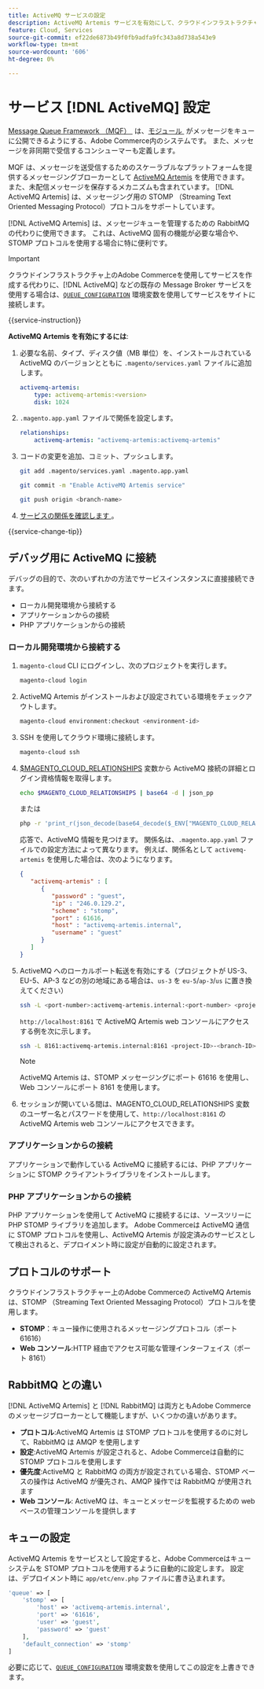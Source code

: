 ```yaml
---
title: ActiveMQ サービスの設定
description: ActiveMQ Artemis サービスを有効にして、クラウドインフラストラクチャー上のAdobe Commerceのメッセージキューを管理する方法について説明します。
feature: Cloud, Services
source-git-commit: ef22de6873b49f0fb9adfa9fc343a8d738a543e9
workflow-type: tm+mt
source-wordcount: '606'
ht-degree: 0%

---
```


# サービス [!DNL ActiveMQ] 設定

[Message Queue Framework （MQF） &#x200B;](https://experienceleague.adobe.com/docs/commerce-operations/configuration-guide/message-queues/message-queue-framework.html?lang=ja) は、[&#x200B; モジュール &#x200B;](https://experienceleague.adobe.com/ja/docs/commerce-operations/implementation-playbook/glossary#module) がメッセージをキューに公開できるようにする、Adobe Commerce内のシステムです。 また、メッセージを非同期で受信するコンシューマーも定義します。

MQF は、メッセージを送受信するためのスケーラブルなプラットフォームを提供するメッセージングブローカーとして [ActiveMQ Artemis](https://activemq.apache.org/components/artemis/) を使用できます。 また、未配信メッセージを保存するメカニズムも含まれています。 [!DNL ActiveMQ Artemis] は、メッセージング用の STOMP （Streaming Text Oriented Messaging Protocol）プロトコルをサポートしています。

[!DNL ActiveMQ Artemis] は、メッセージキューを管理するための RabbitMQ の代わりに使用できます。 これは、ActiveMQ 固有の機能が必要な場合や、STOMP プロトコルを使用する場合に特に便利です。

>[!IMPORTANT]
>
>クラウドインフラストラクチャ上のAdobe Commerceを使用してサービスを作成する代わりに、[!DNL ActiveMQ] などの既存の Message Broker サービスを使用する場合は、[`QUEUE_CONFIGURATION`](../environment/variables-deploy.md#queue_configuration) 環境変数を使用してサービスをサイトに接続します。

{{service-instruction}}

**ActiveMQ Artemis を有効にするには**:

1. 必要な名前、タイプ、ディスク値（MB 単位）を、インストールされている ActiveMQ のバージョンとともに `.magento/services.yaml` ファイルに追加します。

   ```yaml
   activemq-artemis:
       type: activemq-artemis:<version>
       disk: 1024
   ```

1. `.magento.app.yaml` ファイルで関係を設定します。

   ```yaml
   relationships:
       activemq-artemis: "activemq-artemis:activemq-artemis"
   ```

1. コードの変更を追加、コミット、プッシュします。

   ```bash
   git add .magento/services.yaml .magento.app.yaml
   ```

   ```bash
   git commit -m "Enable ActiveMQ Artemis service"
   ```

   ```bash
   git push origin <branch-name>
   ```

1. [&#x200B; サービスの関係を確認します &#x200B;](services-yaml.md#service-relationships)。

{{service-change-tip}}

## デバッグ用に ActiveMQ に接続

デバッグの目的で、次のいずれかの方法でサービスインスタンスに直接接続できます。

- ローカル開発環境から接続する
- アプリケーションからの接続
- PHP アプリケーションからの接続

### ローカル開発環境から接続する

1. `magento-cloud` CLI にログインし、次のプロジェクトを実行します。

   ```bash
   magento-cloud login
   ```

1. ActiveMQ Artemis がインストールおよび設定されている環境をチェックアウトします。

   ```bash
   magento-cloud environment:checkout <environment-id>
   ```

1. SSH を使用してクラウド環境に接続します。

   ```bash
   magento-cloud ssh
   ```

1. [$MAGENTO_CLOUD_RELATIONSHIPS](../application/properties.md#relationships) 変数から ActiveMQ 接続の詳細とログイン資格情報を取得します。

   ```bash
   echo $MAGENTO_CLOUD_RELATIONSHIPS | base64 -d | json_pp
   ```

   または

   ```bash
   php -r 'print_r(json_decode(base64_decode($_ENV["MAGENTO_CLOUD_RELATIONSHIPS"])));'
   ```

   応答で、ActiveMQ 情報を見つけます。 関係名は、`.magento.app.yaml` ファイルでの設定方法によって異なります。 例えば、関係名として `activemq-artemis` を使用した場合は、次のようになります。

   ```json
   {
      "activemq-artemis" : [
         {
            "password" : "guest",
            "ip" : "246.0.129.2",
            "scheme" : "stomp",
            "port" : 61616,
            "host" : "activemq-artemis.internal",
            "username" : "guest"
         }
      ]
   }
   ```

1. ActiveMQ へのローカルポート転送を有効にする（プロジェクトが US-3、EU-5、AP-3 などの別の地域にある場合は、``us-3`` を ``eu-5``/``ap-3``/``us`` に置き換えてください）

   ```bash
   ssh -L <port-number>:activemq-artemis.internal:<port-number> <project-ID>-<branch-ID>@ssh.us.magentosite.cloud
   ```

   `http://localhost:8161` で ActiveMQ Artemis web コンソールにアクセスする例を次に示します。

   ```bash
   ssh -L 8161:activemq-artemis.internal:8161 <project-ID>-<branch-ID>@ssh.us.magentosite.cloud
   ```

   >[!NOTE]
   >
   >ActiveMQ Artemis は、STOMP メッセージングにポート 61616 を使用し、Web コンソールにポート 8161 を使用します。

1. セッションが開いている間は、MAGENTO_CLOUD_RELATIONSHIPS 変数のユーザー名とパスワードを使用して、`http://localhost:8161` の ActiveMQ Artemis web コンソールにアクセスできます。

### アプリケーションからの接続

アプリケーションで動作している ActiveMQ に接続するには、PHP アプリケーションに STOMP クライアントライブラリをインストールします。

### PHP アプリケーションからの接続

PHP アプリケーションを使用して ActiveMQ に接続するには、ソースツリーに PHP STOMP ライブラリを追加します。 Adobe Commerceは ActiveMQ 通信に STOMP プロトコルを使用し、ActiveMQ Artemis が設定済みのサービスとして検出されると、デプロイメント時に設定が自動的に設定されます。

## プロトコルのサポート

クラウドインフラストラクチャー上のAdobe Commerceの ActiveMQ Artemis は、STOMP （Streaming Text Oriented Messaging Protocol）プロトコルを使用します。

- **STOMP**：キュー操作に使用されるメッセージングプロトコル（ポート 61616）
- **Web コンソール**:HTTP 経由でアクセス可能な管理インターフェイス（ポート 8161）

## RabbitMQ との違い

[!DNL ActiveMQ Artemis] と [!DNL RabbitMQ] は両方ともAdobe Commerceのメッセージブローカーとして機能しますが、いくつかの違いがあります。

- **プロトコル**:ActiveMQ Artemis は STOMP プロトコルを使用するのに対して、RabbitMQ は AMQP を使用します
- **設定**:ActiveMQ Artemis が設定されると、Adobe Commerceは自動的に STOMP プロトコルを使用します
- **優先度**:ActiveMQ と RabbitMQ の両方が設定されている場合、STOMP ベースの操作は ActiveMQ が優先され、AMQP 操作では RabbitMQ が使用されます
- **Web コンソール**: ActiveMQ は、キューとメッセージを監視するための web ベースの管理コンソールを提供します

## キューの設定

ActiveMQ Artemis をサービスとして設定すると、Adobe Commerceはキューシステムを STOMP プロトコルを使用するように自動的に設定します。 設定は、デプロイメント時に `app/etc/env.php` ファイルに書き込まれます。

```php
'queue' => [
    'stomp' => [
        'host' => 'activemq-artemis.internal',
        'port' => '61616',
        'user' => 'guest',
        'password' => 'guest'
    ],
    'default_connection' => 'stomp'
]
```

必要に応じて、[`QUEUE_CONFIGURATION`](../environment/variables-deploy.md#queue_configuration) 環境変数を使用してこの設定を上書きできます。

